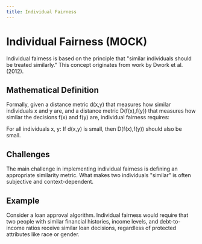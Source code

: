 ```yaml
---
title: Individual Fairness
---
```


# Individual Fairness (MOCK)

Individual fairness is based on the principle that "similar individuals should be treated similarly." This concept originates from work by Dwork et al. (2012).

## Mathematical Definition

Formally, given a distance metric d(x,y) that measures how similar individuals x and y are, and a distance metric D(f(x),f(y)) that measures how similar the decisions f(x) and f(y) are, individual fairness requires:

For all individuals x, y:
If d(x,y) is small, then D(f(x),f(y)) should also be small.

## Challenges

The main challenge in implementing individual fairness is defining an appropriate similarity metric. What makes two individuals "similar" is often subjective and context-dependent.

## Example

Consider a loan approval algorithm. Individual fairness would require that two people with similar financial histories, income levels, and debt-to-income ratios receive similar loan decisions, regardless of protected attributes like race or gender.
